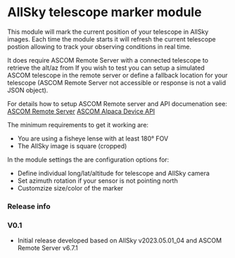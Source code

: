 # AllSky telescope marker module
This module will mark the current position of your telescope in AllSky images. Each time the module starts it will refresh the current telescope postion allowing to track your observing conditions in real time.

It does require ASCOM Remote Server with a connected telescope to retrieve the alt/az from
If you wish to test you can setup a simulated ASCOM telescope in the remote server or define a fallback location for your telescope (ASCOM Remote Server not accessible or response is not a valid JSON object).

For details how to setup ASCOM Remote server and API documenation see:
[ASCOM Remote Server](https://download.ascom-standards.org/docs/RemoteInstConf.pdf)
[ASCOM Alpaca Device API](https://ascom-standards.org/api/#/Telescope%20Specific%20Methods)

The minimum requirements to get it working are:
* You are using a fisheye lense with at least 180° FOV
* The AllSky image is square (cropped)

In the module settings the are configuration options for:
* Define individual long/lat/altitude for telescope and AllSky camera
* Set azimuth rotation if your sensor is not pointing north
* Customzize size/color of the marker

### Release info
### V0.1
* Initial release developed based on AllSky v2023.05.01_04 and ASCOM Remote Server v6.7.1
